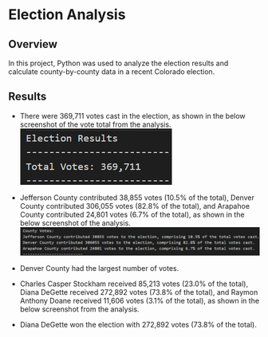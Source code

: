 # Election Analysis
## Overview
In this project, Python was used to analyze the election results and calculate county-by-county data in a recent Colorado election.

## Results
* There were 369,711 votes cast in the election, as shown in the below screenshot of the vote total from the analysis.
![Total Votes](https://github.com/AbeSchnake/Election-Analysis/blob/main/Images/total_votes.png)



* Jefferson County contributed 38,855 votes (10.5% of the total), Denver County contributed 306,055 votes (82.8% of the total), and Arapahoe County contributed 24,801 votes (6.7% of the total), as shown in the below screenshot of the analysis.
![County Votes](https://github.com/AbeSchnake/Election-Analysis/blob/main/Images/county_votes.png)

* Denver County had the largest number of votes.
* Charles Casper Stockham received 85,213 votes (23.0% of the total), Diana DeGette received 272,892 votes (73.8% of the total), and Raymon Anthony Doane received 11,606 votes (3.1% of the total), as shown in the below screenshot from the analysis.
* Diana DeGette won the election with 272,892 votes (73.8% of the total).
